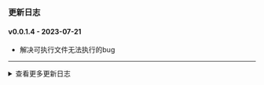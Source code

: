 ### 更新日志

#### v0.0.1.4 - 2023-07-21
* 解决可执行文件无法执行的bug
---


<details onclose>
<summary>查看更多更新日志</summary>

#### v0.0.1.3 - 2023-07-21
* 发布Py3.8版本
---


#### v0.0.1.2 - 2023-07-19
* 减小打包的可执行文件的大小
---


#### v0.0.1.1 - 2023-07-17
* ubuntu20.04版本使用Docker镜像打包
---

#### v0.0.1.0 - 2023-07-17
* Ubuntu20.04默认Python版本为3.8
---


#### v0.0.0.9 - 2023-07-14
* 修改App名称为ubuntu20.04
---

#### v0.0.0.8 - 2023-07-14
* 使用Python3.6进行打包
* 使用Python3.10进行打包
---

#### v0.0.0.7 - 2023-07-14
* 使用Python3.6进行打包
---


#### v0.0.0.6 - 2023-07-04
* 使用真实的地址作为软连接的地址
---

#### v0.0.0.5 - 2023-07-04
* 输出依赖相等的文件名称
---

#### v0.0.0.4 - 2023-07-04
* 拷贝依赖环境时需要判断文件是否存在
---

#### v0.0.0.3 - 2023-07-04
* 无需拷贝cuda环境
---

#### v0.0.0.2 - 2023-07-04
* 拷贝可执行文件到Output文件夹下
---

#### v0.0.0.1 - 2023-07-04
* LDDTools打包成可执行文件
---

</details>

